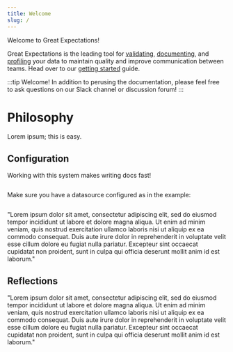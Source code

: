 ```yaml
---
title: Welcome
slug: /
---
```


Welcome to Great Expectations!

Great Expectations is the leading tool for [validating](./reference/core-concepts#expectations), [documenting](./reference/core-concepts#data-docs), and [profiling](./reference/core-concepts#profiling) your data to maintain quality and improve communication between teams. Head over to our [getting started](./guides/tutorials/quick-start) guide.

:::tip
Welcome! In addition to perusing the documentation, please feel free to ask questions on our Slack channel or discussion forum!
:::

# Philosophy

Lorem ipsum; this is easy.

## Configuration

Working with this system makes writing docs fast!

```python file=../integration/code/golden_path.py#L5-L17
```

Make sure you have a datasource configured as in the example:

```yml file=../integration/fixtures/configured_asset_taxi_monthly/great_expectations/great_expectations.yml#L16-L36
```

"Lorem ipsum dolor sit amet, consectetur adipiscing elit, sed do eiusmod tempor incididunt ut labore et dolore magna aliqua. Ut enim ad minim veniam, quis nostrud exercitation ullamco laboris nisi ut aliquip ex ea commodo consequat. Duis aute irure dolor in reprehenderit in voluptate velit esse cillum dolore eu fugiat nulla pariatur. Excepteur sint occaecat cupidatat non proident, sunt in culpa qui officia deserunt mollit anim id est laborum."

## Reflections

"Lorem ipsum dolor sit amet, consectetur adipiscing elit, sed do eiusmod tempor incididunt ut labore et dolore magna aliqua. Ut enim ad minim veniam, quis nostrud exercitation ullamco laboris nisi ut aliquip ex ea commodo consequat. Duis aute irure dolor in reprehenderit in voluptate velit esse cillum dolore eu fugiat nulla pariatur. Excepteur sint occaecat cupidatat non proident, sunt in culpa qui officia deserunt mollit anim id est laborum."
